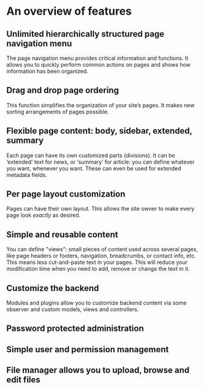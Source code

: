 # An overview of features

## Unlimited hierarchically structured page navigation menu

The page navigation menu provides critical information and functions. It allows you to quickly perform common actions on pages and shows how information has been organized.

## Drag and drop page ordering

This function simplifies the organization of your site’s pages. It makes new sorting arrangements of pages possible.

## Flexible page content: body, sidebar, extended, summary

Each page can have its own customized parts (divisions). It can be ‘extended’ text for news, or ‘summary’ for article: you can define whatever you want, whenever you want. These can even be used for extended metadata fields.

## Per page layout customization

Pages can have their own layout. This allows the site owner to make every page look _exactly_ as desired.

## Simple and reusable content

You can define "views": small pieces of content used across several pages, like page headers or footers, navigation, breadcrumbs, or contact info, etc. This means less cut-and-paste text in your pages. This will reduce your modification time when you need to add, remove or change the text in it.

## Customize the backend

Modules and plugins allow you to customize backend content via some observer and custom models, views and controllers.

## Password protected administration

## Simple user and permission management

## File manager allows you to upload, browse and edit files
